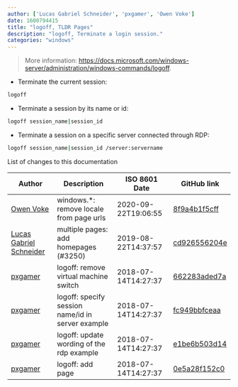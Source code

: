 ```yaml
---
author: ['Lucas Gabriel Schneider', 'pxgamer', 'Owen Voke']
date: 1600794415
title: "logoff, TLDR Pages"
description: "logoff, Terminate a login session."
categories: "windows"
---
```

> More information: <https://docs.microsoft.com/windows-server/administration/windows-commands/logoff>.

- Terminate the current session:

```bash
logoff
```

- Terminate a session by its name or id:

```bash
logoff session_name|session_id
```

- Terminate a session on a specific server connected through RDP:

```bash
logoff session_name|session_id /server:servername
```
List of changes to this documentation


Author | Description | ISO 8601 Date | GitHub link
------|-----|-----|-----
[Owen Voke](mailto:development@voke.dev) | windows.*: remove locale from page urls | 2020-09-22T19:06:55 | [8f9a4b1f5cff](https://github.com/tldr-pages/tldr/commit/8f9a4b1f5cff138652665e9756a1a13466029fed)
[Lucas Gabriel Schneider](mailto:lucas.schneider@sap.com) | multiple pages: add homepages (#3250) | 2019-08-22T14:37:57 | [cd926556204e](https://github.com/tldr-pages/tldr/commit/cd926556204e9b8d34858b141886c675e8e0b83a)
[pxgamer](mailto:owzie123@gmail.com) | logoff: remove virtual machine switch | 2018-07-14T14:27:37 | [662283aded7a](https://github.com/tldr-pages/tldr/commit/662283aded7aa0ad0c9ba3c47b1a5a0a36bb49c6)
[pxgamer](mailto:owzie123@gmail.com) | logoff: specify session name/id in server example | 2018-07-14T14:27:37 | [fc949bbfceaa](https://github.com/tldr-pages/tldr/commit/fc949bbfceaa457e6fbd1725289d981acd201fbe)
[pxgamer](mailto:owzie123@gmail.com) | logoff: update wording of the rdp example | 2018-07-14T14:27:37 | [e1be6b503d14](https://github.com/tldr-pages/tldr/commit/e1be6b503d14be325defc2831458bd914baee057)
[pxgamer](mailto:owzie123@gmail.com) | logoff: add page | 2018-07-14T14:27:37 | [0e5a28f152c0](https://github.com/tldr-pages/tldr/commit/0e5a28f152c06726e13ed5552c2dd269ace5cc03)

